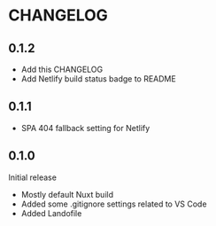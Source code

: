 # CHANGELOG

## 0.1.2

- Add this CHANGELOG
- Add Netlify build status badge to README

## 0.1.1

- SPA 404 fallback setting for Netlify

## 0.1.0
Initial release

- Mostly default Nuxt build
- Added some .gitignore settings related to VS Code
- Added Landofile
